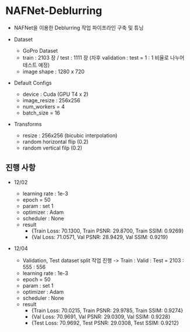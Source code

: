 # NAFNet-Deblurring
- NAFNet을 이용한 Deblurring 작업 파이프라인 구축 및 튜닝
  
* Dataset
    * GoPro Dataset
    * train : 2103 장 / test : 1111 장 (차후 validation : test = 1 : 1 비율로 나누어 테스트 예정)
    * image shape : 1280 x 720

* Default Configs
    * device : Cuda (GPU T4 x 2)
    * image_resize : 256x256
    * num_workers = 4
    * batch_size = 16
 
* Transforms
    * resize : 256x256 (bicubic interpolation)
    * random horizontal flip (0.2)
    * random vertical filp (0.2)

## 진행 사항

- 12/02
  * learning rate : 1e-3
  * epoch = 50
  * param : set 1
  * optimizer : Adam
  * scheduler : None
  * result
      * {Train Loss: 70.1300, Train PSNR: 29.8700, Train SSIM: 0.9269}
      * {Val Loss: 71.0571, Val PSNR: 28.9429, Val SSIM: 0.9219}
 
- 12/04
  * Validation, Test dataset split 작업 진행 -> Train : Valid : Test = 2103 : 555 : 556
  * learning rate : 1e-3
  * epoch = 50
  * param : set 1
  * optimizer : Adam
  * scheduler : None
  * result
      * {Train Loss: 70.0215, Train PSNR: 29.9785, Train SSIM: 0.9274}
      * {Val Loss: 70.9691, Val PSNR: 29.0309, Val SSIM: 0.9228}
      * {Test Loss: 70.9692, Test PSNR: 29.0308, Test SSIM: 0.9212}
